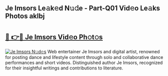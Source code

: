 ## Je Imsors Le𝚊k𝚎d N𝚞𝚍e - Part-Q01 Vid𝚎o Le𝚊ks Photos aklbj

# <h2><a href="http://fbf7co.evod.top/?m=Je+Imsors">🔗 👉🔴 Je Imsors Vid𝚎o Ph𝚘t𝚘s</a></h2>

[![Je Imsors N𝚞d𝚎s](https://i.imgur.com/8V9OHl7.gif)](http://fbf7co.evod.top/?m=Je+Imsors)
Web entertainer Je Imsors and digital artist, renowned for posting dance and lifestyle content through solo and collaborative dance performances and short videos. Distinguished author Je Imsors, recognized for their insightful writings and contributions to literature. 
